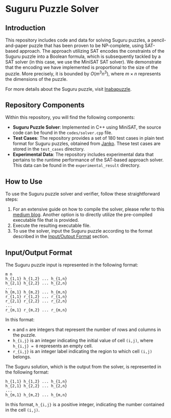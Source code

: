 # Suguru Puzzle Solver

## Introduction

This repository includes code and data for solving Suguru puzzles, a pencil-and-paper puzzle that has been proven to be NP-complete, using SAT-based approach. 
The approach utilizing SAT encodes the constraints of the Suguru puzzle into a Boolean formula, which is subsequently tackled by a SAT solver (in this case, we use the MiniSAT SAT solver). 
We demonstrate that the encoding we have implemented is proportional to the size of the puzzle. 
More precisely, it is bounded by $O(m^3 n^3)$, where $m \times n$ represents the dimensions of the puzzle.

For more details about the Suguru puzzle, visit [Inabapuzzle](http://www.inabapuzzle.com/honkaku/nblock.html).

## Repository Components

Within this repository, you will find the following components:

* **Suguru Puzzle Solver**: Implemented in C++ using MiniSAT, the source code can be found in the `codes/solver.cpp` file.
* **Test Cases**: The repository provides a set of 180 test cases in plain text format for Suguru puzzles, obtained from [Janko](https://www.janko.at/Raetsel/Juosan/index.htm). These test cases are stored in the `test_cases` directory.
* **Experimental Data**: The repository includes experimental data that pertains to the runtime performance of the SAT-based approach solver. This data can be found in the `experimental_result` directory.

## How to Use

To use the Suguru puzzle solver and verifier, follow these straightforward steps:

1. For an extensive guide on how to compile the solver, please refer to this [medium blog](https://medium.com/@timbersama2020/minisat-installation-guide-efb99a897138). Another option is to directly utilize the pre-compiled executable file that is provided.
2. Execute the resulting executable file.
3. To use the solver, input the Suguru puzzle according to the format described in the [Input/Output Format](#inputoutput-format) section.

## Input/Output Format

The Suguru puzzle input is represented in the following format:

```
m n
h_{1,1} h_{1,2} ... h_{1,n}
h_{2,1} h_{2,2} ... h_{2,n}
...
h_{m,1} h_{m,2} ... h_{m,n}
r_{1,1} r_{1,2} ... r_{1,n}
r_{2,1} r_{2,2} ... r_{2,n}
...
r_{m,1} r_{m,2} ... r_{m,n}
```

In this format:
- `m` and `n` are integers that represent the number of rows and columns in the puzzle.
- `h_{i,j}` is an integer indicating the initial value of cell `(i,j)`, where `h_{i,j} = 0` represents an empty cell.
- `r_{i,j}` is an integer label indicating the region to which cell `(i,j)` belongs.

The Suguru solution, which is the output from the solver, is represented in the following format:

```
h_{1,1} h_{1,2} ... h_{1,n}
h_{2,1} h_{2,2} ... h_{2,n}
...
h_{m,1} h_{m,2} ... h_{m,n}
```

In this format, `h_{i,j}` is a positive integer, indicating the number contained in the cell `(i,j)`.
